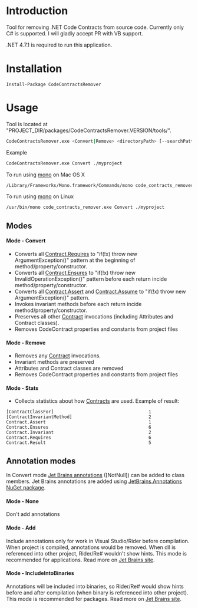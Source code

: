 Introduction
============
Tool for removing .NET Code Contracts from source code. 
Currently only C# is supported. I will gladly accept PR with VB support.

.NET 4.7.1 is required to run this application.

Installation
============
```
Install-Package CodeContractsRemover
```

Usage
============
Tool is located at "PROJECT_DIR/packages/CodeContractsRemover.VERSION/tools/".

```bash
CodeContractsRemover.exe <Convert|Remove> <directoryPath> [--searchPattern *.cs *.csproj] [--encoding utf-8] [--ignorePattern .svn/ ]
```
Example
```bash
CodeContractsRemover.exe Convert ./myproject
```

To run using [mono](http://www.mono-project.com/download/#download-mac) on Mac OS X
```bash
/Library/Frameworks/Mono.framework/Commands/mono code_contracts_remover.exe Convert ./myproject
```

To run using [mono](http://www.mono-project.com/download/#download-lin) on Linux
```bash
/usr/bin/mono code_contracts_remover.exe Convert ./myproject
```

## Modes

#### Mode - Convert
- Converts all [Contract.Requires](https://msdn.microsoft.com/en-us/library/system.diagnostics.contracts.contract.requires(v=vs.110).aspx) to "if(!x) throw new ArgumentException()" pattern at the beginning of method/property/constructor.
- Converts all [Contract.Ensures](https://docs.microsoft.com/en-us/dotnet/api/system.diagnostics.contracts.contract.ensures?view=netcore-3.1) to "if(!x) throw new InvalidOperationException()" pattern before each return incide method/property/constructor.
- Converts all [Contract.Assert](https://msdn.microsoft.com/en-us/library/system.diagnostics.contracts.contract.assert(v=vs.110).aspx) and [Contract.Assume](https://docs.microsoft.com/en-us/dotnet/api/system.diagnostics.contracts.contract.assume?view=netcore-3.1) to "if(!x) throw new ArgumentException()" pattern.
- Invokes invariant methods before each return incide method/property/constructor.
- Preserves all other [Contract](https://msdn.microsoft.com/en-us/library/system.diagnostics.contracts.contract(v=vs.110).aspx) invocations (including Attributes and Contract classes).
- Removes CodeContract properties and constants from project files

#### Mode - Remove
- Removes any [Contract](https://msdn.microsoft.com/en-us/library/system.diagnostics.contracts.contract(v=vs.110).aspx) invocations.
- Invariant methods are preserved
- Attributes and Contract classes are removed
- Removes CodeContract properties and constants from project files

#### Mode - Stats
- Collects statistics about how [Contracts](https://msdn.microsoft.com/en-us/library/system.diagnostics.contracts.contract(v=vs.110).aspx) are used. Example of result:
```
[ContractClassFor]                                	  1
[ContractInvariantMethod]                         	  2
Contract.Assert                                   	  1
Contract.Ensures                                  	  6
Contract.Invariant                                	  2
Contract.Requires                                 	  6
Contract.Result                                   	  5
```

## Annotation modes

In Convert mode [Jet Brains annotations](https://blog.jetbrains.com/dotnet/2018/05/02/improving-rider-resharper-code-analysis-using-jetbrains-annotations/) ([NotNull]) can be added to class members. Jet Brains annotations are added using [JetBrains.Annotations NuGet package](https://www.nuget.org/packages/JetBrains.Annotations/).

#### Mode - None
Don't add annotations

#### Mode - Add
Include annotations only for work in Visual Studio/Rider before compilation. When project is compiled, annotations would be removed. When dll is referenced into other project, Rider/Re# wouldn't show hints. This mode is recommended for applications. Read more on [Jet Brains site](https://blog.jetbrains.com/dotnet/2015/08/12/how-to-use-jetbrains-annotations-to-improve-resharper-inspections/).

#### Mode - IncludeIntoBinaries
Annotations will be included into binaries, so Rider/Re# would show hints before and after compilation (when binary is referenced into other project). This mode is recommended for packages. Read more on [Jet Brains site](https://blog.jetbrains.com/dotnet/2015/08/12/how-to-use-jetbrains-annotations-to-improve-resharper-inspections/).
		
